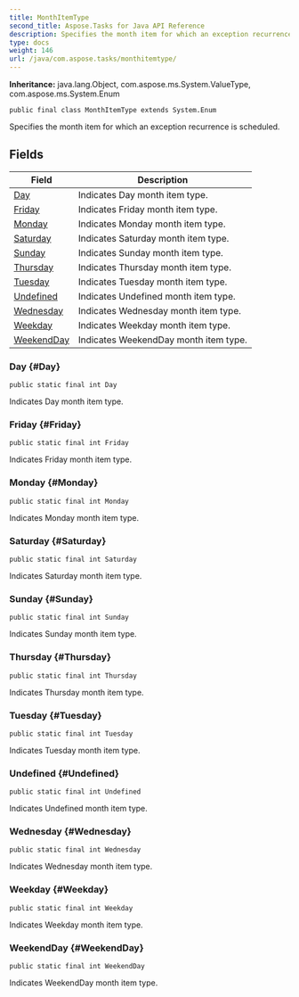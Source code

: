 ```yaml
---
title: MonthItemType
second_title: Aspose.Tasks for Java API Reference
description: Specifies the month item for which an exception recurrence is scheduled.
type: docs
weight: 146
url: /java/com.aspose.tasks/monthitemtype/
---
```


**Inheritance:**
java.lang.Object, com.aspose.ms.System.ValueType, com.aspose.ms.System.Enum
```
public final class MonthItemType extends System.Enum
```

Specifies the month item for which an exception recurrence is scheduled.
## Fields

| Field | Description |
| --- | --- |
| [Day](#Day) | Indicates Day month item type. |
| [Friday](#Friday) | Indicates Friday month item type. |
| [Monday](#Monday) | Indicates Monday month item type. |
| [Saturday](#Saturday) | Indicates Saturday month item type. |
| [Sunday](#Sunday) | Indicates Sunday month item type. |
| [Thursday](#Thursday) | Indicates Thursday month item type. |
| [Tuesday](#Tuesday) | Indicates Tuesday month item type. |
| [Undefined](#Undefined) | Indicates Undefined month item type. |
| [Wednesday](#Wednesday) | Indicates Wednesday month item type. |
| [Weekday](#Weekday) | Indicates Weekday month item type. |
| [WeekendDay](#WeekendDay) | Indicates WeekendDay month item type. |
### Day {#Day}
```
public static final int Day
```


Indicates Day month item type.

### Friday {#Friday}
```
public static final int Friday
```


Indicates Friday month item type.

### Monday {#Monday}
```
public static final int Monday
```


Indicates Monday month item type.

### Saturday {#Saturday}
```
public static final int Saturday
```


Indicates Saturday month item type.

### Sunday {#Sunday}
```
public static final int Sunday
```


Indicates Sunday month item type.

### Thursday {#Thursday}
```
public static final int Thursday
```


Indicates Thursday month item type.

### Tuesday {#Tuesday}
```
public static final int Tuesday
```


Indicates Tuesday month item type.

### Undefined {#Undefined}
```
public static final int Undefined
```


Indicates Undefined month item type.

### Wednesday {#Wednesday}
```
public static final int Wednesday
```


Indicates Wednesday month item type.

### Weekday {#Weekday}
```
public static final int Weekday
```


Indicates Weekday month item type.

### WeekendDay {#WeekendDay}
```
public static final int WeekendDay
```


Indicates WeekendDay month item type.

